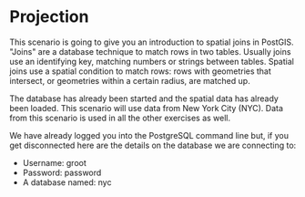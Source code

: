 # Projection

This scenario is going to give you an introduction to spatial joins in PostGIS. "Joins" are a database technique to match rows in two tables. Usually joins use an identifying key, matching numbers or strings between tables. Spatial joins use a spatial condition to match rows: rows with geometries that intersect, or geometries within a certain radius, are matched up.
 
The database has already been started and the spatial data has already been loaded. This scenario will use data from New York City (NYC). Data from this scenario is used in all the other exercises as well.

We have already logged you into the PostgreSQL command line but, if you get disconnected here are the details on the database we are connecting to:

* Username: groot
* Password: password
* A database named: nyc

